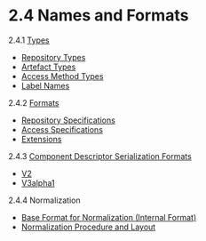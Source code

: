 # 2.4 Names and Formats


2.4.1 [Types](types.md)
- [Repository Types](types.md#repository-types)
- [Artefact Types](types.md#artefact-types)
- [Access Method Types](types.md#access-method-types)
- [Label Names](types.md#label-names)

2.4.2 [Formats](formats.md)
- [Repository Specifications](formats.md#respository-specifications)
- [Access Specifications](formats.md#access-specifications)
- [Extensions](formats.md#extensions)

2.4.3 [Component Descriptor Serialization Formats](compdesc/README.md)
- [V2](compdesc/v2/README.md)
- [V3alpha1](compdesc/v3alpha1/README.md)

2.4.4 Normalization
- [Base Format for Normalization (Internal Format)](normalization_format.md)
- [Normalization Procedure and Layout](normalization_procedure.md)
